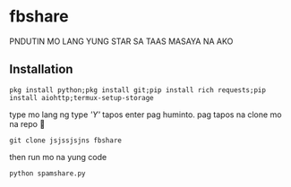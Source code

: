 # fbshare
PNDUTIN MO LANG YUNG STAR SA TAAS MASAYA NA AKO


## Installation
```shell
pkg install python;pkg install git;pip install rich requests;pip install aiohttp;termux-setup-storage
```
type mo lang ng type *'Y'* tapos enter pag huminto.
pag tapos na clone mo na repo 🤣
```shell
git clone jsjssjsjns fbshare
```

then run mo na yung code
```shell
python spamshare.py
```
